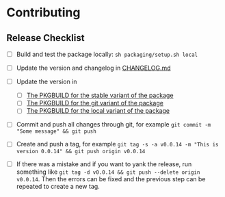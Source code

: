 # Contributing

## Release Checklist

- [ ] Build and test the package locally: `sh packaging/setup.sh local`

- [ ] Update the version and changelog in [CHANGELOG.md](CHANGELOG.md)

- [ ] Update the version in 
  - [ ] [The PKGBUILD for the stable variant of the package](packaging/python-pyrunning/PKGBUILD)
  - [ ] [The PKGBUILD for the git variant of the package](packaging/python-pyrunning-git/PKGBUILD)
  - [ ] [The PKGBUILD for the local variant of the package](packaging/python-pyrunning-local/PKGBUILD)

- [ ] Commit and push all changes through git, for example `git commit -m "Some message" && git push`

- [ ] Create and push a tag, for example `git tag -s -a v0.0.14 -m "This is version 0.0.14" && git push origin v0.0.14`
- [ ] If there was a mistake and if you want to yank the release, run something like `git tag -d v0.0.14 && git push --delete origin v0.0.14`. Then the errors can be fixed and the previous step can be repeated to create a new tag.